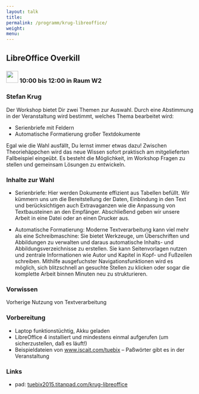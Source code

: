 ```yaml
---
layout: talk
title:
permalink: /programm/krug-libreoffice/
weight: 
menu:
---
```

## LibreOffice&nbsp;Overkill

### <img height = "32" src="../../images/workshop.svg"> 10:00 bis 12:00 in Raum W2

### Stefan&nbsp;Krug

Der Workshop bietet Dir zwei Themen zur Auswahl. Durch eine Abstimmung in der Veranstaltung wird bestimmt, welches Thema bearbeitet wird:

- Serienbriefe mit Feldern
- Automatische Formatierung großer Textdokumente

Egal wie die Wahl ausfällt, Du lernst immer etwas dazu! Zwischen Theoriehäppchen wird das neue Wissen sofort praktisch am mitgelieferten Fallbeispiel eingeübt. Es besteht die Möglichkeit, im Workshop Fragen zu stellen und gemeinsam Lösungen zu entwickeln.

### Inhalte zur Wahl

- Serienbriefe: Hier werden Dokumente effizient aus Tabellen befüllt. Wir kümmern uns um die Bereitstellung der Daten, Einbindung in den Text und berücksichtigen auch Extravaganzen wie die Anpassung von Textbausteinen an den Empfänger. Abschließend geben wir unsere Arbeit in eine Datei oder an einen Drucker aus.

- Automatische Formatierung: Moderne Textverarbeitung kann viel mehr als eine Schreibmaschine: Sie bietet Werkzeuge, um Überschriften und Abbildungen zu verwalten und daraus automatische Inhalts- und Abbildungsverzeichnisse zu erstellen. Sie kann Seitenvorlagen nutzen und zentrale Informationen wie Autor und Kapitel in Kopf- und Fußzeilen schreiben. Mithilfe ausgefuchster Navigationsfunktionen wird es möglich, sich blitzschnell an gesuchte Stellen zu klicken oder sogar die komplette Arbeit binnen Minuten neu zu strukturieren.

### Vorwissen

Vorherige Nutzung von Textverarbeitung

### Vorbereitung

- Laptop funktionstüchtig, Akku geladen
- LibreOffice 4 installiert und mindestens einmal aufgerufen (um sicherzustellen, daß es läuft!)
- Beispieldateien von <a href="http://www.iscait.com/tuebix" target="_blank">www.iscait.com/tuebix</a> – Paßwörter gibt es in der Veranstaltung

### Links

- pad: <a href="https://tuebix2015.titanpad.com/krug-libreoffice" target="_blank">tuebix2015.titanpad.com/krug-libreoffice</a>
